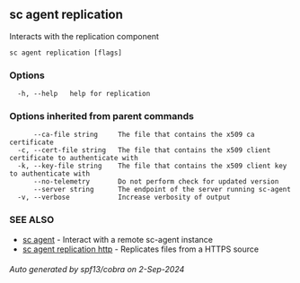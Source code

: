 ## sc agent replication

Interacts with the replication component

```
sc agent replication [flags]
```

### Options

```
  -h, --help   help for replication
```

### Options inherited from parent commands

```
      --ca-file string     The file that contains the x509 ca certificate
  -c, --cert-file string   The file that contains the x509 client certificate to authenticate with
  -k, --key-file string    The file that contains the x509 client key to authenticate with
      --no-telemetry       Do not perform check for updated version
      --server string      The endpoint of the server running sc-agent
  -v, --verbose            Increase verbosity of output
```

### SEE ALSO

* [sc agent](sc_agent.md)	 - Interact with a remote sc-agent instance
* [sc agent replication http](sc_agent_replication_http.md)	 - Replicates files from a HTTPS source

###### Auto generated by spf13/cobra on 2-Sep-2024
